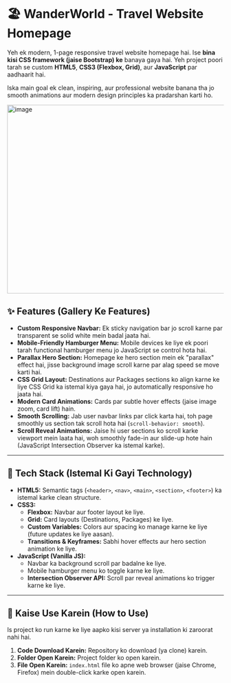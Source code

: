 # 🏖️ WanderWorld - Travel Website Homepage

Yeh ek modern, 1-page responsive travel website homepage hai. Ise **bina kisi CSS framework (jaise Bootstrap) ke** banaya gaya hai. Yeh project poori tarah se custom **HTML5**, **CSS3 (Flexbox, Grid)**, aur **JavaScript** par aadhaarit hai.

Iska main goal ek clean, inspiring, aur professional website banana tha jo smooth animations aur modern design principles ka pradarshan karti ho.

<img width="957" height="438" alt="image" src="https://github.com/user-attachments/assets/1adca200-9432-4b32-a66d-e691f95a3a0b" />


## ✨ Features (Gallery Ke Features)

* **Custom Responsive Navbar:** Ek sticky navigation bar jo scroll karne par transparent se solid white mein badal jaata hai.
* **Mobile-Friendly Hamburger Menu:** Mobile devices ke liye ek poori tarah functional hamburger menu jo JavaScript se control hota hai.
* **Parallax Hero Section:** Homepage ke hero section mein ek "parallax" effect hai, jisse background image scroll karne par alag speed se move karti hai.
* **CSS Grid Layout:** Destinations aur Packages sections ko align karne ke liye CSS Grid ka istemal kiya gaya hai, jo automatically responsive ho jaata hai.
* **Modern Card Animations:** Cards par subtle hover effects (jaise image zoom, card lift) hain.
* **Smooth Scrolling:** Jab user navbar links par click karta hai, toh page smoothly us section tak scroll hota hai (`scroll-behavior: smooth`).
* **Scroll Reveal Animations:** Jaise hi user sections ko scroll karke viewport mein laata hai, woh smoothly fade-in aur slide-up hote hain (JavaScript Intersection Observer ka istemal karke).

---

## 🧰 Tech Stack (Istemal Ki Gayi Technology)

* **HTML5:** Semantic tags (`<header>`, `<nav>`, `<main>`, `<section>`, `<footer>`) ka istemal karke clean structure.
* **CSS3:**
    * **Flexbox:** Navbar aur footer layout ke liye.
    * **Grid:** Card layouts (Destinations, Packages) ke liye.
    * **Custom Variables:** Colors aur spacing ko manage karne ke liye (future updates ke liye aasan).
    * **Transitions & Keyframes:** Sabhi hover effects aur hero section animation ke liye.
* **JavaScript (Vanilla JS):**
    * Navbar ka background scroll par badalne ke liye.
    * Mobile hamburger menu ko toggle karne ke liye.
    * **Intersection Observer API:** Scroll par reveal animations ko trigger karne ke liye.

---

## 🚀 Kaise Use Karein (How to Use)

Is project ko run karne ke liye aapko kisi server ya installation ki zaroorat nahi hai.

1.  **Code Download Karein:** Repository ko download (ya clone) karein.
2.  **Folder Open Karein:** Project folder ko open karein.
3.  **File Open Karein:** `index.html` file ko apne web browser (jaise Chrome, Firefox) mein double-click karke open karein.

